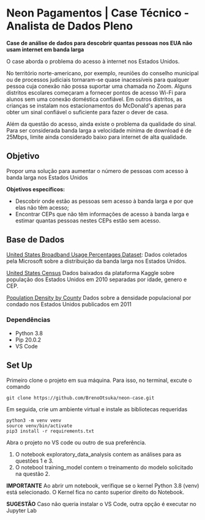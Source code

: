 # Neon Pagamentos | Case Técnico - Analista de Dados Pleno

**Case de análise de dados para descobrir quantas pessoas nos EUA não usam internet em banda larga**

O case aborda o problema do acesso à internet nos Estados Unidos. 

No território norte-americano, por exemplo, reuniões do conselho municipal ou de processos judiciais tornaram-se quase inacessíveis para qualquer pessoa cuja conexão não
possa suportar uma chamada no Zoom. Alguns distritos escolares começaram a fornecer pontos de acesso Wi-Fi para alunos sem uma conexão doméstica confiável. Em outros distritos, as crianças se instalam nos estacionamentos do McDonald's apenas para obter um sinal confiável o suficiente para fazer o dever de casa.

Além da questão do acesso, ainda existe o problema da qualidade do sinal. Para ser considerada banda larga a velocidade mínima de download é de 25Mbps, limite ainda considerado baixo para internet de alta qualidade.

## Objetivo

Propor uma solução para aumentar o número de pessoas com acesso à banda larga nos Estados Unidos

**Objetivos específicos:**

* Descobrir onde estão as pessoas sem acesso à banda larga e por que elas não têm acesso;
* Encontrar CEPs que não têm informações de acesso à banda larga e estimar quantas pessoas nestes CEPs estão sem acesso.


## Base de Dados

[United States Broadband Usage Percentages Dataset](https://github.com/microsoft/USBroadbandUsagePercentages): Dados coletados pela Microsoft sobre a distribuição da banda larga nos Estados Unidos.

[United States Census](https://www.kaggle.com/census/census-bureau-usa) Dados baixados da plataforma Kaggle sobre população dos Estados Unidos em 2010 separadas por idade, genero e CEP.

[Population Density by County](https://github.com/camillol/cs424p3/blob/master/data/Population-Density%20By%20County.csv) Dados sobre a densidade populacional por condado nos Estados Unidos publicados em 2011


### Dependências

* Python 3.8
* Pip 20.0.2
* VS Code

## Set Up

Primeiro clone o projeto em sua máquina. Para isso, no terminal, excute o comando

```
git clone https://github.com/BrenoOtsuka/neon-case.git
```

Em seguida, crie um ambiente virtual e instale as bibliotecas requeridas

```
python3 -m venv venv
source venv/bin/activate
pip3 install -r requirements.txt 
```

Abra o projeto no VS code ou outro de sua preferência.

1) O notebook exploratory_data_analysis contem as análises para as questões 1 e 3.
2) O notebool training_model contem o treinamento do modelo solicitado na questão 2.

**IMPORTANTE** Ao abrir um notebook, verifique se o kernel Python 3.8 (venv) está selecionado. O Kernel fica no canto superior direito do Notebook.

**SUGESTÃO** Caso não queria instalar o VS Code, outra opção é executar no Jupyter Lab
